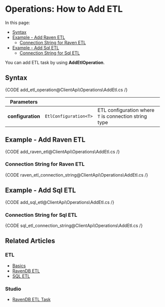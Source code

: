 # Operations: How to Add ETL

In this page:

* [Syntax](../../../../client-api/operations/maintenance/etl/add-etl#syntax)  
* [Example - Add Raven ETL](../../../../client-api/operations/maintenance/etl/add-etl#example---add-raven-etl)  
    * [Connection String for Raven ETL](../../../../client-api/operations/maintenance/etl/add-etl#connection-string-for-raven-etl)  
* [Example - Add Sql ETL](../../../../client-api/operations/maintenance/etl/add-etl#example---add-sql-etl)  
    * [Connection String for Sql ETL](../../../../client-api/operations/maintenance/etl/add-etl#connection-string-for-sql-etl)  



You can add ETL task by using **AddEtlOperation**.

## Syntax

{CODE add_etl_operation@ClientApi\Operations\AddEtl.cs /}

| Parameters | | |
| ------------- | ----- | ---- |
| **configuration** | `EtlConfiguration<T>` | ETL configuration where `T` is connection string type |

## Example - Add Raven ETL

{CODE add_raven_etl@ClientApi\Operations\AddEtl.cs /}

### Connection String for Raven ETL

{CODE raven_etl_connection_string@ClientApi\Operations\AddEtl.cs /}

## Example - Add Sql ETL

{CODE add_sql_etl@ClientApi\Operations\AddEtl.cs /}

### Connection String for Sql ETL

{CODE sql_etl_connection_string@ClientApi\Operations\AddEtl.cs /}

## Related Articles

### ETL

- [Basics](../../../../server/ongoing-tasks/etl/basics)
- [RavenDB ETL](../../../../server/ongoing-tasks/etl/raven)
- [SQL ETL](../../../../server/ongoing-tasks/etl/sql)

### Studio

- [RavenDB ETL Task](../../../../studio/database/tasks/ongoing-tasks/ravendb-etl-task)
